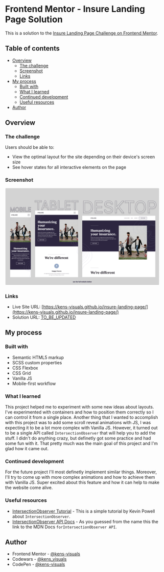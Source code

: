 # Frontend Mentor - Insure Landing Page Solution

This is a solution to the [Insure Landing Page Challenge on Frontend Mentor](https://www.frontendmentor.io/challenges/insure-landing-page-uTU68JV8).

## Table of contents

- [Overview](#overview)
  - [The challenge](#the-challenge)
  - [Screenshot](#screenshot)
  - [Links](#links)
- [My process](#my-process)
  - [Built with](#built-with)
  - [What I learned](#what-i-learned)
  - [Continued development](#continued-development)
  - [Useful resources](#useful-resources)
- [Author](#author)

## Overview

### The challenge

Users should be able to:

- View the optimal layout for the site depending on their device's screen size
- See hover states for all interactive elements on the page

### Screenshot

![screenshot](./images/screenshot.png)

### Links

- Live Site URL: [https://kens-visuals.github.io/insure-landing-page/](https://kens-visuals.github.io/insure-landing-page/)
- Solution URL: [TO_BE_UPDATED](TO_BE_UPDATED)

## My process

### Built with

- Semantic HTML5 markup
- SCSS custom properties
- CSS Flexbox
- CSS Grid
- Vanilla JS
- Mobile-first workflow

### What I learned

This project helped me to experiment with some new ideas about layouts. I've experimented with containers and how to position them correctly so I can control it from a single place. Another thing that I wanted to accomplish with this project was to add some scroll reveal animations with JS, I was expecting it to be a lot more complex with Vanilla JS. However, it turned out to be a single API called `IntersectionObserver` that will help you to add the stuff. I didn't do anything crazy, but definetly got some practice and had some fun with it. That pretty much was the main goal of this project and I'm glad how it came out.

### Continued development

For the future project I'll most definetly implement similar things. Moreover, I'll try to come up with more complex animations and how to achieve them with Vanilla JS. Super excited about this feature and how it can help to make the website come alive.

### Useful resources

- [IntersectionObserver Tutorial](https://www.youtube.com/watch?v=T8EYosX4NOo) - This is a simple tutorial by Kevin Powell about `IntersectionObserver`.
- [IntersectionObserver API Docs](https://developer.mozilla.org/en-US/docs/Web/API/Intersection_Observer_API) - As you guessed from the name this the link to the MDN Docs `forIntersectionObserver API`.

## Author

- Frontend Mentor - [@kens-visuals](https://www.frontendmentor.io/profile/kens-visuals)
- Codewars - [@kens_visuals](https://www.codewars.com/users/kens_visuals)
- CodePen - [@kens-visuals](https://codepen.io/kens-visuals)

